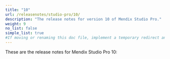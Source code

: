 ```yaml
---
title: "10"
url: /releasenotes/studio-pro/10/
description: "The release notes for version 10 of Mendix Studio Pro."
weight: 9
no_list: false
simple_list: true
#If moving or renaming this doc file, implement a temporary redirect and let the respective team know they should update the URL in the product. See Mapping to Products for more details.
---
```


These are the release notes for Mendix Studio Pro 10:
